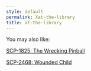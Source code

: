```yaml
---
style: default
permalink: Xat-the-library
title: at-the-library
---
```

You may also like:

[SCP-1825: The Wrecking Pinball](http://scp-wiki.net/scp-1825)

[SCP-2468: Wounded Child](http://scp-wiki.net/scp-2468)
